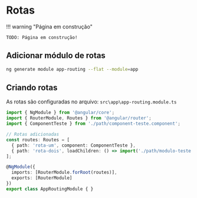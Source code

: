 # Rotas

!!! warning "Página em construção"

    TODO: Página em construção!

## Adicionar módulo de rotas

```bash
ng generate module app-routing --flat --module=app
```

## Criando rotas

As rotas são configuradas no arquivo: `src\app\app-routing.module.ts`

```ts
import { NgModule } from '@angular/core';
import { RouterModule, Routes } from '@angular/router';
import { ComponentTeste } from './path/component-teste.component';

// Rotas adicionadas
const routes: Routes = [
  { path: 'rota-um', component: ComponentTeste },
  { path: 'rota-dois', loadChildren: () => import('./path/modulo-teste.module').then((m) => m.ModuloTeste) } // modo Lazy
];

@NgModule({
  imports: [RouterModule.forRoot(routes)],
  exports: [RouterModule]
})
export class AppRoutingModule { }
```
